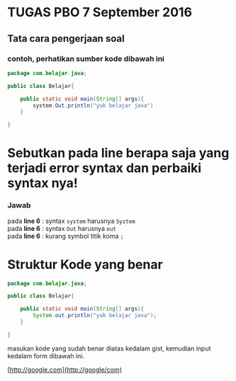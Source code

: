 # TUGAS PBO 7 September 2016 

## Tata cara pengerjaan soal
### **contoh, perhatikan sumber kode dibawah ini**

```java
package com.belajar.java;

public class Belajar{

    public static void main(String[] args){
        system.Out.println("yuk belajar java")
    }

}
```
# **Sebutkan pada line berapa saja yang terjadi error syntax dan perbaiki syntax nya!**
### **Jawab**
pada **line 6** : syntax `system` harusnya `System` <br />
pada **line 6** : syntax `Out` harusnya `out` <br />
pada **line 6** : kurang symbol titik koma `;`


# **Struktur Kode yang benar**
```java
package com.belajar.java;

public class Belajar{

    public static void main(String[] args){
        System.out.println("yuk belajar java");
    }

}
```
masukan kode yang sudah benar diatas kedalam gist, kemudian input kedalam form dibawah ini.

[http://google.com](http://google/com)